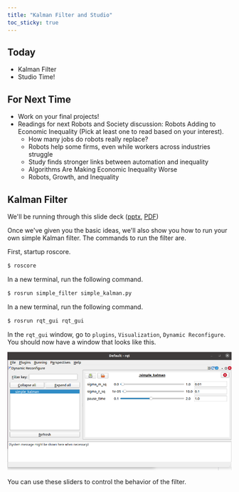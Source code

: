 ```yaml
---
title: "Kalman Filter and Studio"
toc_sticky: true
---
```


## Today

* Kalman Filter
* Studio Time!

## For Next Time

* Work on your final projects!
* Readings for next Robots and Society discussion: Robots Adding to Economic Inequality  (Pick at least one to read based on your interest).
   * <a-no-proxy href="https://news.mit.edu/2020/how-many-jobs-robots-replace-0504"> How many jobs do robots really replace? </a-no-proxy>
   * <a-no-proxy href="https://news.mit.edu/2020/robots-help-firms-workers-struggle-0505"> Robots help some firms, even while workers across industries struggle </a-no-proxy>
   * <a-no-proxy href="https://hbr.org/2020/10/algorithms-are-making-economic-inequality-worse"> Study finds stronger links between automation and inequality </a-no-proxy>
   * <a-no-proxy href="https://hbr.org/2020/10/algorithms-are-making-economic-inequality-worse"> Algorithms Are Making Economic Inequality Worse </a-no-proxy>
   * <a-no-proxy href="https://www.imf.org/external/pubs/ft/fandd/2016/09/berg.htm"> Robots, Growth, and Inequality </a-no-proxy>

## Kalman Filter

We'll be running through this slide deck ([pptx](https://drive.google.com/file/d/1yVFgAFPqXGgN2F0FlHZPxA7lYgJlGYPF/view?usp=sharing), [PDF](https://drive.google.com/file/d/1vtcSzF_Q7o6PEhUoXCoIfLgYFX_Xs4-_/view?usp=sharing))

Once we've given you the basic ideas, we'll also show you how to run your own simple Kalman filter.  The commands to run the filter are.


First, startup roscore.

```bash
$ roscore
```

In a new terminal, run the following command.
 
```bash
$ rosrun simple_filter simple_kalman.py
```

In a new terminal, run the following command.
```bash
$ rosrun rqt_gui rqt_gui
```

In the ``rqt_gui`` window, go to ``plugins``, ``Visualization``, ``Dynamic Reconfigure``.  You should now have a window that looks like this.

![The dynamic reconfigure GUI of the simple Kalman node](day24images/dynamicreconfigure.png)

You can use these sliders to control the behavior of the filter.
